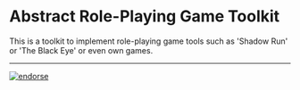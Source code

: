 Abstract Role-Playing Game Toolkit
==================================

This is a toolkit to implement role-playing game tools such as 'Shadow Run' or 'The Black Eye' or
even own games.


---

[![endorse](http://api.coderwall.com/wookietreiber/endorsecount.png)](http://coderwall.com/wookietreiber)

